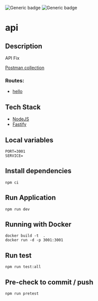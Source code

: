 ![Generic badge](https://img.shields.io/badge/NodeJS-20-green)
![Generic badge](https://img.shields.io/badge/fastify-4.24.3-green)

# api

## Description

API Fix<br>

[Postman collection](docs/)


### Routes:
 - [hello](docs/)

## Tech Stack
 - [NodeJS](https://nodejs.org/api/v8.html)
 - [Fastify](https://www.fastify.io/docs/latest/)

## Local variables
```
PORT=3001
SERVICE=
```

## Install dependencies
```
npm ci
```

## Run Application
```
npm run dev
```

## Running with Docker
```
docker build -t  .
docker run -d -p 3001:3001
```

## Run test
```
npm run test:all
```

## Pre-check to commit / push
```
npm run pretest
```
